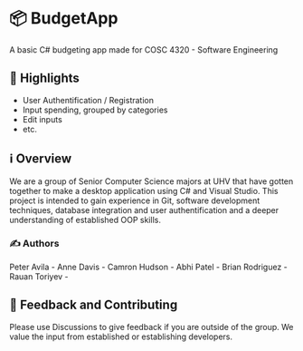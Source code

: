 # 📦 BudgetApp

A basic C# budgeting app made for COSC 4320 - Software Engineering


## 🌟 Highlights

- User Authentification / Registration
- Input spending, grouped by categories
- Edit inputs
- etc.


## ℹ️ Overview

We are a group of Senior Computer Science majors at UHV that have gotten together to make a desktop application using C# and Visual Studio. This project is intended to gain experience in Git, software development techniques, database integration and user authentification and a deeper understanding of established OOP skills. 


### ✍️ Authors

Peter Avila -
Anne Davis - 
Camron Hudson -
Abhi Patel -
Brian Rodriguez -
Rauan Toriyev -


## 💭 Feedback and Contributing

Please use Discussions to give feedback if you are outside of the group. We value the input from established or establishing developers. 
